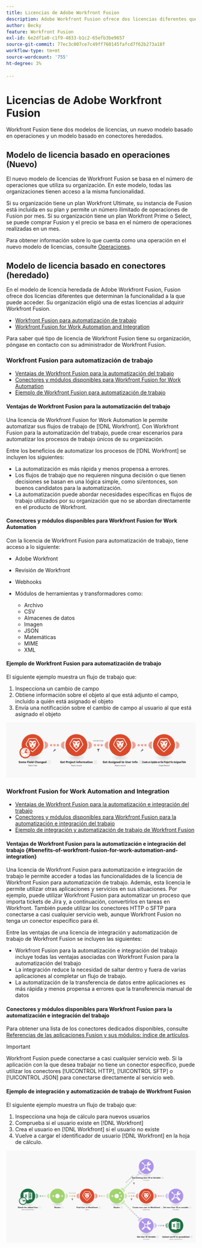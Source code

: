 ```yaml
---
title: Licencias de Adobe Workfront Fusion
description: Adobe Workfront Fusion ofrece dos licencias diferentes que determinan la funcionalidad a la que puede acceder. Su organización eligió una de estas licencias al adquirir Workfront Fusion.
author: Becky
feature: Workfront Fusion
exl-id: 6e2df1a0-c1f9-4833-b1c2-65efb3be9657
source-git-commit: 77ec3c007ce7c49ff760145fafcd7f62b273a18f
workflow-type: tm+mt
source-wordcount: '755'
ht-degree: 3%

---
```


# Licencias de Adobe Workfront Fusion

Workfront Fusion tiene dos modelos de licencias, un nuevo modelo basado en operaciones y un modelo basado en conectores heredados.

## Modelo de licencia basado en operaciones (Nuevo)

El nuevo modelo de licencias de Workfront Fusion se basa en el número de operaciones que utiliza su organización. En este modelo, todas las organizaciones tienen acceso a la misma funcionalidad.

Si su organización tiene un plan Workfront Ultimate, su instancia de Fusion está incluida en su plan y permite un número ilimitado de operaciones de Fusion por mes. Si su organización tiene un plan Workfront Prime o Select, se puede comprar Fusion y el precio se basa en el número de operaciones realizadas en un mes.

Para obtener información sobre lo que cuenta como una operación en el nuevo modelo de licencias, consulte [Operaciones](/help/workfront-fusion/set-up-and-manage-workfront-fusion/licensing-operations-overview/operations-in-workfront-fusion.md).

## Modelo de licencia basado en conectores (heredado)

En el modelo de licencia heredada de Adobe Workfront Fusion, Fusion ofrece dos licencias diferentes que determinan la funcionalidad a la que puede acceder. Su organización eligió una de estas licencias al adquirir Workfront Fusion.

* [Workfront Fusion para automatización de trabajo](#workfront-fusion-for-work-automation)
* [Workfront Fusion for Work Automation and Integration](#workfront-fusion-for-work-automation-and-integration)

Para saber qué tipo de licencia de Workfront Fusion tiene su organización, póngase en contacto con su administrador de Workfront Fusion.

### Workfront Fusion para automatización de trabajo

* [Ventajas de Workfront Fusion para la automatización del trabajo](#benefits-of-workfront-fusion-for-work-automation)
* [Conectores y módulos disponibles para Workfront Fusion for Work Automation](#connectors-and-modules-available-for-workfront-fusion-for-work-automation)
* [Ejemplo de Workfront Fusion para automatización de trabajo](#example-of-workfront-fusion-for-work-automation)

#### Ventajas de Workfront Fusion para la automatización del trabajo

Una licencia de Workfront Fusion for Work Automation le permite automatizar sus flujos de trabajo de [!DNL Workfront]. Con Workfront Fusion para la automatización del trabajo, puede crear escenarios para automatizar los procesos de trabajo únicos de su organización.

Entre los beneficios de automatizar los procesos de [!DNL Workfront] se incluyen los siguientes:

* La automatización es más rápida y menos propensa a errores.
* Los flujos de trabajo que no requieren ninguna decisión o que tienen decisiones se basan en una lógica simple, como si/entonces, son buenos candidatos para la automatización.
* La automatización puede abordar necesidades específicas en flujos de trabajo utilizados por su organización que no se abordan directamente en el producto de Workfront.

#### Conectores y módulos disponibles para Workfront Fusion for Work Automation

Con la licencia de Workfront Fusion para automatización de trabajo, tiene acceso a lo siguiente:

* Adobe Workfront
* Revisión de Workfront
* Webhooks
* Módulos de herramientas y transformadores como:

   * Archivo
   * CSV
   * Almacenes de datos
   * Imagen
   * JSON
   * Matemáticas
   * MIME
   * XML

#### Ejemplo de Workfront Fusion para automatización de trabajo

El siguiente ejemplo muestra un flujo de trabajo que:

1. Inspecciona un cambio de campo
1. Obtiene información sobre el objeto al que está adjunto el campo, incluido a quién está asignado el objeto
1. Envía una notificación sobre el cambio de campo al usuario al que está asignado el objeto

![Ejemplo de automatización](assets/fusion-template-example.png)

### Workfront Fusion for Work Automation and Integration

* [Ventajas de Workfront Fusion para la automatización e integración del trabajo](#benefits-of-workfront-fusion-for-work-automation-and-integration)
* [Conectores y módulos disponibles para Workfront Fusion para la automatización e integración del trabajo](#connectors-and-modules-available-for-workfront-fusion-for-work-automation-and-integration)
* [Ejemplo de integración y automatización de trabajo de Workfront Fusion](#example-of-workfront-fusion-for-work-automation-and-integration)

#### Ventajas de Workfront Fusion para la automatización e integración del trabajo {#benefits-of-workfront-fusion-for-work-automation-and-integration}

Una licencia de Workfront Fusion para automatización e integración de trabajo le permite acceder a todas las funcionalidades de la licencia de Workfront Fusion para automatización de trabajo. Además, esta licencia le permite utilizar otras aplicaciones y servicios en sus situaciones. Por ejemplo, puede utilizar Workfront Fusion para automatizar un proceso que importa tickets de Jira y, a continuación, convertirlos en tareas en Workfront. También puede utilizar los conectores HTTP o SFTP para conectarse a casi cualquier servicio web, aunque Workfront Fusion no tenga un conector específico para él.

Entre las ventajas de una licencia de integración y automatización de trabajo de Workfront Fusion se incluyen las siguientes:

* Workfront Fusion para la automatización e integración del trabajo incluye todas las ventajas asociadas con Workfront Fusion para la automatización del trabajo
* La integración reduce la necesidad de saltar dentro y fuera de varias aplicaciones al completar un flujo de trabajo.
* La automatización de la transferencia de datos entre aplicaciones es más rápida y menos propensa a errores que la transferencia manual de datos

#### Conectores y módulos disponibles para Workfront Fusion para la automatización e integración del trabajo

Para obtener una lista de los conectores dedicados disponibles, consulte [Referencias de las aplicaciones Fusion y sus módulos: índice de artículos](/help/workfront-fusion/references/apps-and-modules/apps-and-modules-toc.md).

>[!IMPORTANT]
>
>Workfront Fusion puede conectarse a casi cualquier servicio web. Si la aplicación con la que desea trabajar no tiene un conector específico, puede utilizar los conectores [!UICONTROL HTTP], [!UICONTROL SFTP] o [!UICONTROL JSON] para conectarse directamente al servicio web.

#### Ejemplo de integración y automatización de trabajo de Workfront Fusion

El siguiente ejemplo muestra un flujo de trabajo que:

1. Inspecciona una hoja de cálculo para nuevos usuarios
1. Comprueba si el usuario existe en [!DNL Workfront]
1. Crea el usuario en [!DNL Workfront] si el usuario no existe
1. Vuelve a cargar el identificador de usuario [!DNL Workfront] en la hoja de cálculo.

![Ejemplo de escenario de automatización](assets/fusion-integration-example.png)
